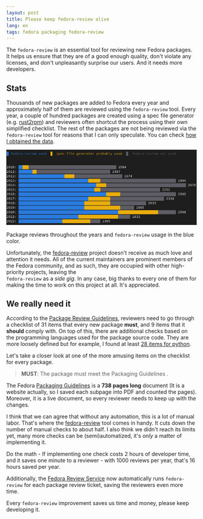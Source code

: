 ```yaml
---
layout: post
title: Please keep fedora-review alive
lang: en
tags: fedora packaging fedora-review
---
```


The `fedora-review` is an essential tool for reviewing new Fedora packages. It
helps us ensure that they are of a good enough quality, don't violate any
licenses, and don't unpleasantly surprise our users. And it needs more
developers.


## Stats

Thousands of new packages are added to Fedora every year and approximately half
of them are reviewed using the `fedora-review` tool. Every year, a couple of
hundred packages are created using a spec file generator
(e.g. [rust2rpm][rust2rpm]) and reviewers often shortcut the process using their
own simplified checklist. The rest of the packages are not being reviewed via the
`fedora-review` tool for reasons that I can only speculate. You can check
[how I obtained the data][chart-readme].


<div class="text-center img">
  <img src="/files/img/fedora-review-stats/chart.png" alt="" />
  <p>
    Package reviews throughout the years and
    <code>fedora-review</code> usage in the blue color.
  </p>
</div>


Unfortunately, the [fedora-review][fedora-review] project doesn't receive as
much love and attention it needs. All of the current maintainers are prominent
members of the Fedora community, and as such, they are occupied with other
high-priority projects, leaving the <br>`fedora-review` as a _side gig_. In any
case, big thanks to every one of them for making the time to work on this
project at all. It's appreciated.


## We really need it

According to the [Package Review Guidelines][package-review-guidelines],
reviewers need to go through a checklist of 31 items that every new package
**must**, and 9 items that it **should** comply with. On top of this, there are
additional checks based on the programming languages used for the package source
code. They are more loosely defined but for example, I found at least
[28 items for python][python-packaging-guidelines].

Let's take a closer look at one of the more amusing items on the checklist for
every package.

> **MUST**: The package must meet the Packaging Guidelines .

The Fedora [Packaging Guidelines][fedora-packaging-guidelines] is a
**738 pages long** document (It is a website actually, so I saved each subpage
into PDF and counted the pages). Moreover, it is a live document, so every
reviewer needs to keep up with the changes.

I think that we can agree that without any automation, this is a lot of manual
labor. That's where the [fedora-review][fedora-review] tool comes in handy. It
cuts down the number of manual checks to about half. I also think we didn't reach
its limits yet, many more checks can be (semi)automatized, it's _only_ a matter
of implementing it.

Do the math - If implementing one check costs 2 hours of developer time, and it
saves one minute to a reviewer - with 1000 reviews per year, that's 16 hours
saved per year.

Additionally, the [Fedora Review Service][fedora-review-service] now
automatically runs `fedora-review` for each package review ticket, saving the
reviewers even more time.


Every `fedora-review` improvement saves us time and money, please keep
developing it.


[chart-readme]: https://github.com/FrostyX/frostyx.github.io/tree/master/files/img/fedora-review-stats/README.md
[package-review-guidelines]: https://docs.fedoraproject.org/en-US/packaging-guidelines/ReviewGuidelines/
[python-packaging-guidelines]: https://docs.fedoraproject.org/en-US/packaging-guidelines/Python/
[fedora-packaging-guidelines]: https://docs.fedoraproject.org/en-US/packaging-guidelines/
[fedora-review]: https://pagure.io/FedoraReview
[fedora-review-service]: https://github.com/FrostyX/fedora-review-service
[rust2rpm]: https://pagure.io/fedora-rust/rust2rpm
